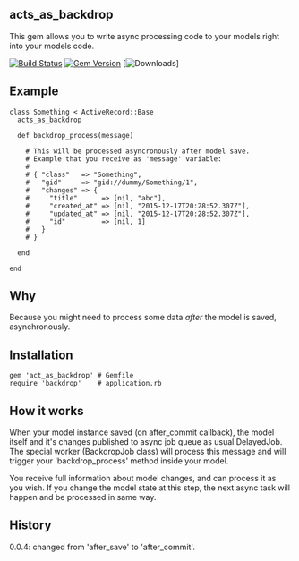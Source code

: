 acts_as_backdrop
----------------

This gem allows you to write async processing code to your models right into your models code.

[![Build Status](https://travis-ci.org/dobryakov/acts_as_backdrop.svg)](https://travis-ci.org/dobryakov/acts_as_backdrop)
[![Gem Version](https://badge.fury.io/rb/act_as_backdrop.svg)](https://badge.fury.io/rb/act_as_backdrop)
[![Downloads](http://ruby-gem-downloads-badge.herokuapp.com/act_as_backdrop?type=total)]

Example
-------

    class Something < ActiveRecord::Base
      acts_as_backdrop

      def backdrop_process(message)

        # This will be processed asyncronously after model save.
        # Example that you receive as 'message' variable:
        #
        # { "class"   => "Something",
        #   "gid"     => "gid://dummy/Something/1",
        #   "changes" => {
        #     "title"      => [nil, "abc"],
        #     "created_at" => [nil, "2015-12-17T20:28:52.307Z"],
        #     "updated_at" => [nil, "2015-12-17T20:28:52.307Z"],
        #     "id"         => [nil, 1]
        #   }
        # }

      end

    end

Why
---

Because you might need to process some data *after* the model is saved, asynchronously.

Installation
------------

    gem 'act_as_backdrop' # Gemfile
    require 'backdrop'    # application.rb

How it works
------------

When your model instance saved (on after_commit callback), the model itself and it's changes published to async job queue as usual DelayedJob.
The special worker (BackdropJob class) will process this message and will trigger your 'backdrop_process' method inside your model.

You receive full information about model changes, and can process it as you wish. If you change the model state at this step, the next async task will happen and be processed in same way.

History
-------

0.0.4: changed from 'after_save' to 'after_commit'.
